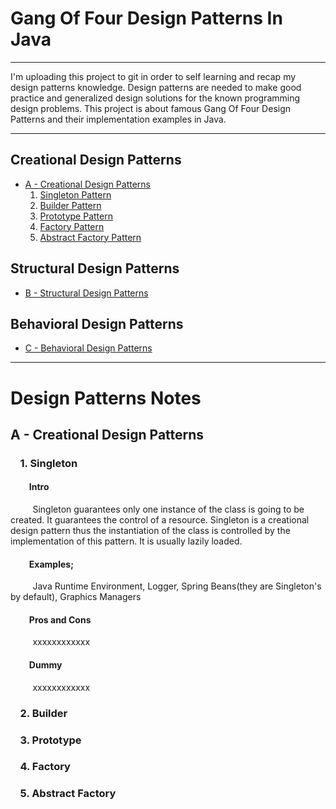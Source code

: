 # Gang Of Four Design Patterns In Java

*******
I'm uploading this project to git in order to self learning and recap my design patterns knowledge. Design patterns are needed to make good practice and generalized design solutions for the known programming design problems. This project is about famous Gang Of Four Design Patterns and their implementation examples in Java.
*******

## Creational Design Patterns

* [A - Creational Design Patterns](src/gof_design_patterns_a_creational)
	1. [Singleton Pattern](src/gof_design_patterns_a_creational/p01_singleton/dum1.java)
	2. [Builder Pattern](src/gof_design_patterns_a_creational/p02_builder/dum2.java)
	3. [Prototype Pattern](src/gof_design_patterns_a_creational/p03_prototype/dum3.java)
	4. [Factory Pattern](src/gof_design_patterns_a_creational/p04_factory/dum4.java)
	5. [Abstract Factory Pattern](src/gof_design_patterns_a_creational/p05_abstract_factory/dum5.java)

## Structural Design Patterns

* [B - Structural Design Patterns](src/gof_design_patterns_b_structural/dummy2.java)

## Behavioral Design Patterns

* [C - Behavioral Design Patterns](src/gof_design_patterns_c_behavioral/dummy3.java)

*******

# Design Patterns Notes

## A - Creational Design Patterns

### &nbsp;&nbsp;&nbsp;&nbsp;1. Singleton

#### &nbsp;&nbsp;&nbsp;&nbsp;&nbsp;&nbsp;&nbsp;&nbsp;&nbsp;Intro
&nbsp;&nbsp;&nbsp;&nbsp;&nbsp;&nbsp;&nbsp;&nbsp;&nbsp;Singleton guarantees only one instance of the class is going to be created. It guarantees the control of a resource. Singleton is a creational design pattern thus the instantiation of the class is controlled by the implementation of this pattern. It is usually lazily loaded.

#### &nbsp;&nbsp;&nbsp;&nbsp;&nbsp;&nbsp;&nbsp;&nbsp;&nbsp;Examples;
&nbsp;&nbsp;&nbsp;&nbsp;&nbsp;&nbsp;&nbsp;&nbsp;&nbsp;Java Runtime Environment, Logger, Spring Beans(they are Singleton's by default), Graphics Managers


#### &nbsp;&nbsp;&nbsp;&nbsp;&nbsp;&nbsp;&nbsp;&nbsp;&nbsp;Pros and Cons
&nbsp;&nbsp;&nbsp;&nbsp;&nbsp;&nbsp;&nbsp;&nbsp;&nbsp;xxxxxxxxxxxx

#### &nbsp;&nbsp;&nbsp;&nbsp;&nbsp;&nbsp;&nbsp;&nbsp;&nbsp;Dummy
&nbsp;&nbsp;&nbsp;&nbsp;&nbsp;&nbsp;&nbsp;&nbsp;&nbsp;xxxxxxxxxxxx

### &nbsp;&nbsp;&nbsp;&nbsp;2. Builder

### &nbsp;&nbsp;&nbsp;&nbsp;3. Prototype

### &nbsp;&nbsp;&nbsp;&nbsp;4. Factory

### &nbsp;&nbsp;&nbsp;&nbsp;5. Abstract Factory